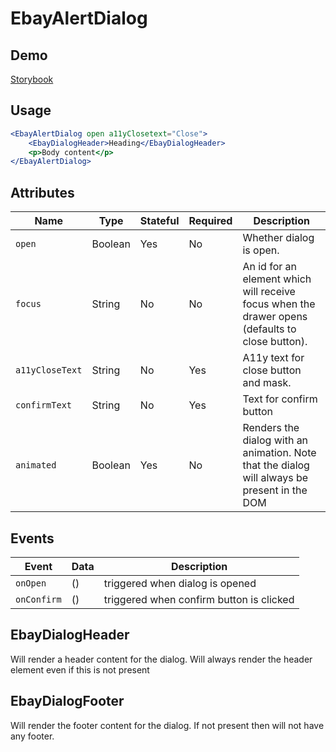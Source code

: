 # EbayAlertDialog

## Demo

[Storybook](https://opensource.ebay.com/ebayui-core-react/main/?path=/story/dialogs-ebay-alert-dialog--default)

## Usage

```jsx
<EbayAlertDialog open a11yClosetext="Close">
    <EbayDialogHeader>Heading</EbayDialogHeader>
    <p>Body content</p>
</EbayAlertDialog>
```

## Attributes

| Name            | Type    | Stateful | Required | Description                                                                                     |
| --------------- | ------- | -------- | -------- | ----------------------------------------------------------------------------------------------- |
| `open`          | Boolean | Yes      | No       | Whether dialog is open.                                                                         |
| `focus`         | String  | No       | No       | An id for an element which will receive focus when the drawer opens (defaults to close button). |
| `a11yCloseText` | String  | No       | Yes      | A11y text for close button and mask.                                                            |
| `confirmText`   | String  | No       | Yes      | Text for confirm button                                                                         |
| `animated`      | Boolean | Yes      | No       | Renders the dialog with an animation. Note that the dialog will always be present in the DOM    |

## Events

| Event       | Data | Description                              |
| ----------- | ---- | ---------------------------------------- |
| `onOpen`    | ()   | triggered when dialog is opened          |
| `onConfirm` | ()   | triggered when confirm button is clicked |

## EbayDialogHeader

Will render a header content for the dialog. Will always render the header element even if this is not present

## EbayDialogFooter

Will render the footer content for the dialog. If not present then will not have any footer.
